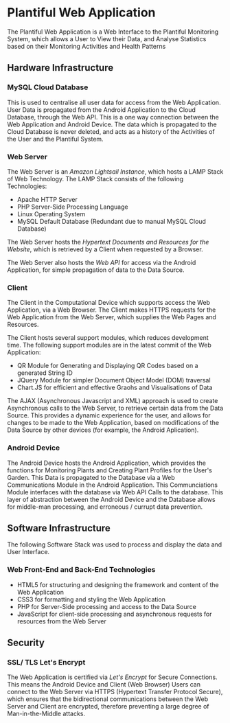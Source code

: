 # Plantiful Web Application
The Plantiful Web Application is a Web Interface to the Plantiful Monitoring System, which allows a User to View their Data, and Analyse Statistics based on their Monitoring Activities and Health Patterns

## Hardware Infrastructure
### MySQL Cloud Database
This is used to centralise all user data for access from the Web Application. User Data is propagated from the Android Application to the Cloud Database, through the Web API. This is a one way connection between the Web Application and Android Device. The data which is propagated to the Cloud Database is never deleted, and acts as a history of the Activities of the User and the Plantiful System.

### Web Server 
The Web Server is an _Amazon Lightsail Instance_, which hosts a LAMP Stack of Web Technology. The LAMP Stack consists of the following Technologies:

+ Apache HTTP Server
+ PHP Server-Side Processing Language
+ Linux Operating System
+ MySQL Default Database (Redundant due to manual MySQL Cloud Database)

The Web Server hosts the _Hypertext Documents and Resources for the Website_, which is retrieved by a Client when requested by a Browser.

The Web Server also hosts the _Web API_ for access via the Android Application, for simple propagation of data to the Data Source.

### Client
The Client in the Computational Device which supports access the Web Application, via a Web Browser. The Client makes HTTPS requests for the Web Application from the Web Server, which supplies the Web Pages and Resources.

The Client hosts several support modules, which reduces development time. The following support modules are in the latest commit of the Web Application:

+ QR Module for Generating and Displaying QR Codes based on a generated String ID
+ JQuery Module for simpler Document Object Model (DOM) traversal
+ Chart.JS for efficient and effective Graohs and Visualisations of Data

The AJAX (Asynchronous Javascript and XML) approach is used to create Asynchronous calls to the Web Server, to retrieve certain data from the Data Source. This provides a dynamic experience for the user, and allows for changes to be made to the Web Application, based on modifications of the Data Source by other devices (for example, the Android Aplication).

### Android Device
The Android Device hosts the Android Application, which provides the functions for Monitoring Plants and Creating Plant Profiles for the User's Garden. This Data is propagated to the Database via a Web Communications Module in the Android Application. This Communciations Module interfaces with the database via Web API Calls to the database. This layer of abstraction between the Android Device and the Database allows for middle-man processing, and erroneous / currupt data prevention.

## Software Infrastructure
The following Software Stack was used to process and display the data and User Interface. 

### Web Front-End and Back-End Technologies

+ HTML5 for structuring and designing the framework and content of the Web Application
+ CSS3 for formatting and styling the Web Application 
+ PHP for Server-Side processing and access to the Data Source
+ JavaScript for client-side processing and asynchronous requests for resources from the Web Server

## Security
### SSL/ TLS Let's Encrypt
The Web Application is certified via _Let's Encrypt_ for Secure Connections. This means the Android Device and Client (Web Browser) Users can connect to the Web Server via HTTPS (Hypertext Transfer Protocol Secure), which ensures that the bidirectional communications between the Web Server and Client are encrypted, therefore preventing a large degree of Man-in-the-Middle attacks. 

